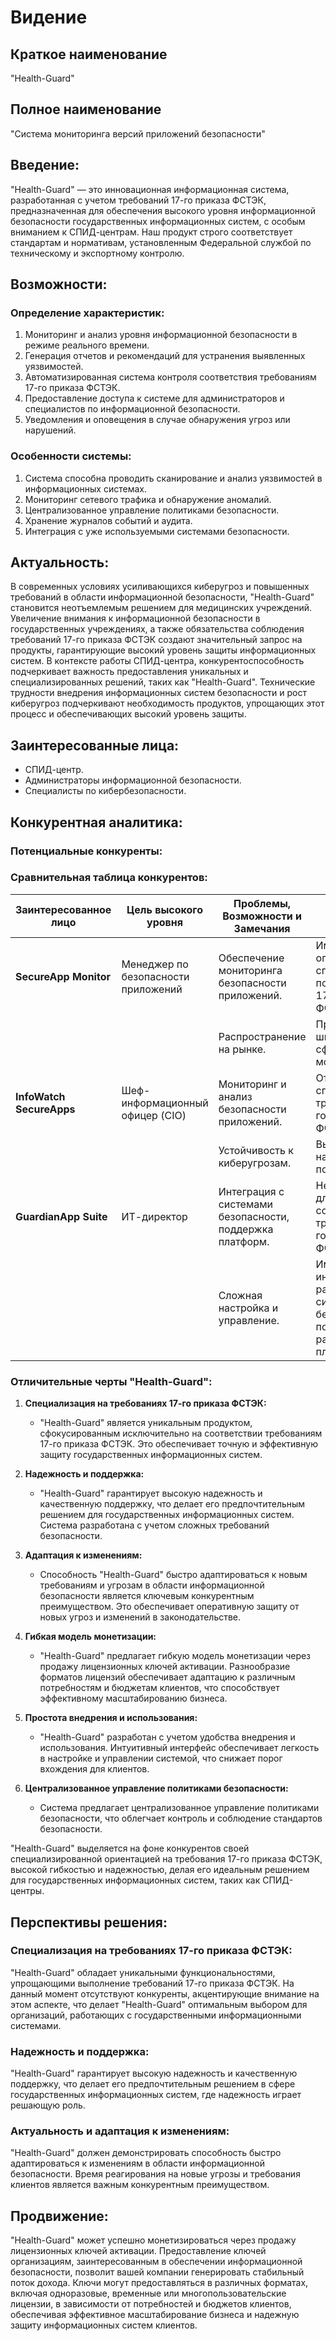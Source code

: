# Видение

## Краткое наименование
"Health-Guard"

## Полное наименование
"Система мониторинга версий приложений безопасности"

## Введение:
"Health-Guard" — это инновационная информационная система, разработанная с учетом требований 17-го приказа ФСТЭК, предназначенная для обеспечения высокого уровня информационной безопасности государственных информационных систем, с особым вниманием к СПИД-центрам. Наш продукт строго соответствует стандартам и нормативам, установленным Федеральной службой по техническому и экспортному контролю.

## Возможности:
### Определение характеристик:
1. Мониторинг и анализ уровня информационной безопасности в режиме реального времени.
2. Генерация отчетов и рекомендаций для устранения выявленных уязвимостей.
3. Автоматизированная система контроля соответствия требованиям 17-го приказа ФСТЭК.
4. Предоставление доступа к системе для администраторов и специалистов по информационной безопасности.
5. Уведомления и оповещения в случае обнаружения угроз или нарушений.

### Особенности системы:
1. Система способна проводить сканирование и анализ уязвимостей в информационных системах.
2. Мониторинг сетевого трафика и обнаружение аномалий.
3. Централизованное управление политиками безопасности.
4. Хранение журналов событий и аудита.
5. Интеграция с уже используемыми системами безопасности.

## Актуальность:
В современных условиях усиливающихся киберугроз и повышенных требований в области информационной безопасности, "Health-Guard" становится неотъемлемым решением для медицинских учреждений. Увеличение внимания к информационной безопасности в государственных учреждениях, а также обязательства соблюдения требований 17-го приказа ФСТЭК создают значительный запрос на продукты, гарантирующие высокий уровень защиты информационных систем. В контексте работы СПИД-центра, конкурентоспособность подчеркивает важность предоставления уникальных и специализированных решений, таких как "Health-Guard". Технические трудности внедрения информационных систем безопасности и рост киберугроз подчеркивают необходимость продуктов, упрощающих этот процесс и обеспечивающих высокий уровень защиты.

## Заинтересованные лица:
- СПИД-центр.
- Администраторы информационной безопасности.
- Специалисты по кибербезопасности.

## Конкурентная аналитика:

### Потенциальные конкуренты:

### Сравнительная таблица конкурентов:

| **Заинтересованное лицо**  | **Цель высокого уровня**                              | **Проблемы, Возможности и Замечания**                                                                             | **Текущее решение**                                                           |
|-----------------------------|-------------------------------------------------------|------------------------------------------------------------------------------------------------------------------|-------------------------------------------------------------------------------|
| **SecureApp Monitor**       | Менеджер по безопасности приложений                 | Обеспечение мониторинга безопасности приложений.     | Имеет ограниченную специализацию по требованиям 17-го приказа ФСТЭК.          |
|                             |                                                       | Распространение на рынке.                             | Предоставляет широкий опыт в сфере мониторинга.                              |
| **InfoWatch SecureApps**    | Шеф-информационный офицер (CIO)                      | Мониторинг и анализ безопасности приложений.         | Отсутствие явной специализации на требованиях 17-го приказа ФСТЭК.           |
|                             |                                                       | Устойчивость к киберугрозам.                        | Высокие затраты на внедрение и поддержку.                                     |
| **GuardianApp Suite**       | ИТ-директор                                           | Интеграция с системами безопасности, поддержка платформ. | Неоптимизирован для полного соответствия требованиям 17-го приказа ФСТЭК. |
|                             |                                                       | Сложная настройка и управление.                     | Имеет интеграцию с различными системами безопасности и поддерживает разные платформы. |
### Отличительные черты "Health-Guard":

1. **Специализация на требованиях 17-го приказа ФСТЭК:**
   - "Health-Guard" является уникальным продуктом, сфокусированным исключительно на соответствии требованиям 17-го приказа ФСТЭК. Это обеспечивает точную и эффективную защиту государственных информационных систем.

2. **Надежность и поддержка:**
   - "Health-Guard" гарантирует высокую надежность и качественную поддержку, что делает его предпочтительным решением для государственных информационных систем. Система разработана с учетом сложных требований безопасности.

3. **Адаптация к изменениям:**
   - Способность "Health-Guard" быстро адаптироваться к новым требованиям и угрозам в области информационной безопасности является ключевым конкурентным преимуществом. Это обеспечивает оперативную защиту от новых угроз и изменений в законодательстве.

4. **Гибкая модель монетизации:**
   - "Health-Guard" предлагает гибкую модель монетизации через продажу лицензионных ключей активации. Разнообразие форматов лицензий обеспечивает адаптацию к различным потребностям и бюджетам клиентов, что способствует эффективному масштабированию бизнеса.

5. **Простота внедрения и использования:**
   - "Health-Guard" разработан с учетом удобства внедрения и использования. Интуитивный интерфейс обеспечивает легкость в настройке и управлении системой, что снижает порог вхождения для клиентов.

6. **Централизованное управление политиками безопасности:**
   - Система предлагает централизованное управление политиками безопасности, что облегчает контроль и соблюдение стандартов безопасности.

"Health-Guard" выделяется на фоне конкурентов своей специализированной ориентацией на требования 17-го приказа ФСТЭК, высокой гибкостью и надежностью, делая его идеальным решением для государственных информационных систем, таких как СПИД-центры.

## Перспективы решения:
### Специализация на требованиях 17-го приказа ФСТЭК:
"Health-Guard" обладает уникальными функциональностями, упрощающими выполнение требований 17-го приказа ФСТЭК. На данный момент отсутствуют конкуренты, акцентирующие внимание на этом аспекте, что делает "Health-Guard" оптимальным выбором для организаций, работающих с государственными информационными системами.

### Надежность и поддержка:
"Health-Guard" гарантирует высокую надежность и качественную поддержку, что делает его предпочтительным решением в сфере государственных информационных систем, где надежность играет решающую роль.

### Актуальность и адаптация к изменениям:
"Health-Guard" должен демонстрировать способность быстро адаптироваться к изменениям в области информационной безопасности. Время реагирования на новые угрозы и требования клиентов является важным конкурентным преимуществом.

## Продвижение:
"Health-Guard" может успешно монетизироваться через продажу лицензионных ключей активации. Предоставление ключей организациям, заинтересованным в обеспечении информационной безопасности, позволит вашей компании генерировать стабильный поток дохода. Ключи могут предоставляться в различных форматах, включая одноразовые, временные или многопользовательские лицензии, в зависимости от потребностей и бюджетов клиентов, обеспечивая эффективное масштабирование бизнеса и надежную защиту информационных систем клиентов.
